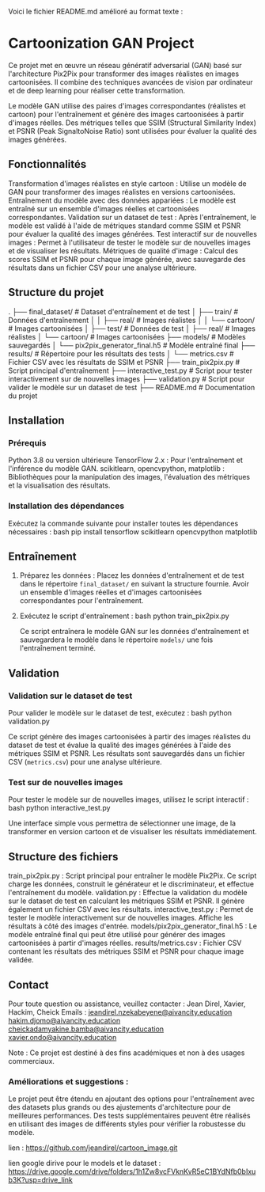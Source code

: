 Voici le fichier README.md amélioré au format texte :



# Cartoonization GAN Project

Ce projet met en œuvre un réseau génératif adversarial (GAN) basé sur l'architecture Pix2Pix pour transformer des images réalistes en images cartoonisées. Il combine des techniques avancées de vision par ordinateur et de deep learning pour réaliser cette transformation.

Le modèle GAN utilise des paires d'images correspondantes (réalistes et cartoon) pour l'entraînement et génère des images cartoonisées à partir d'images réelles. Des métriques telles que SSIM (Structural Similarity Index) et PSNR (Peak SignaltoNoise Ratio) sont utilisées pour évaluer la qualité des images générées.

## Fonctionnalités
 Transformation d'images réalistes en style cartoon : Utilise un modèle de GAN pour transformer des images réalistes en versions cartoonisées.
 Entraînement du modèle avec des données appariées : Le modèle est entraîné sur un ensemble d'images réelles et cartoonisées correspondantes.
 Validation sur un dataset de test : Après l'entraînement, le modèle est validé à l'aide de métriques standard comme SSIM et PSNR pour évaluer la qualité des images générées.
 Test interactif sur de nouvelles images : Permet à l'utilisateur de tester le modèle sur de nouvelles images et de visualiser les résultats.
 Métriques de qualité d'image : Calcul des scores SSIM et PSNR pour chaque image générée, avec sauvegarde des résultats dans un fichier CSV pour une analyse ultérieure.

## Structure du projet

.
├── final_dataset/          # Dataset d'entraînement et de test
│   ├── train/              # Données d'entraînement
│   │   ├── real/          # Images réalistes
│   │   └── cartoon/       # Images cartoonisées
│   ├── test/               # Données de test
│       ├── real/          # Images réalistes
│       └── cartoon/       # Images cartoonisées
├── models/                 # Modèles sauvegardés
│   └── pix2pix_generator_final.h5  # Modèle entraîné final
├── results/                # Répertoire pour les résultats des tests
│   └── metrics.csv         # Fichier CSV avec les résultats de SSIM et PSNR
├── train_pix2pix.py        # Script principal d'entraînement
├── interactive_test.py     # Script pour tester interactivement sur de nouvelles images
├── validation.py           # Script pour valider le modèle sur un dataset de test
├── README.md               # Documentation du projet


## Installation

### Prérequis
 Python 3.8 ou version ultérieure
 TensorFlow 2.x : Pour l'entraînement et l'inférence du modèle GAN.
 scikitlearn, opencvpython, matplotlib : Bibliothèques pour la manipulation des images, l'évaluation des métriques et la visualisation des résultats.

### Installation des dépendances
Exécutez la commande suivante pour installer toutes les dépendances nécessaires :
bash
pip install tensorflow scikitlearn opencvpython matplotlib


## Entraînement

1. Préparez les données : Placez les données d'entraînement et de test dans le répertoire `final_dataset/` en suivant la structure fournie. Avoir un ensemble d'images réelles et d'images cartoonisées correspondantes pour l'entraînement.
2. Exécutez le script d'entraînement :
   bash
   python train_pix2pix.py
   
   Ce script entraînera le modèle GAN sur les données d'entraînement et sauvegardera le modèle dans le répertoire `models/` une fois l'entraînement terminé.

## Validation

### Validation sur le dataset de test
Pour valider le modèle sur le dataset de test, exécutez :
bash
python validation.py

Ce script génère des images cartoonisées à partir des images réalistes du dataset de test et évalue la qualité des images générées à l'aide des métriques SSIM et PSNR. Les résultats sont sauvegardés dans un fichier CSV (`metrics.csv`) pour une analyse ultérieure.

### Test sur de nouvelles images
Pour tester le modèle sur de nouvelles images, utilisez le script interactif :
bash
python interactive_test.py

Une interface simple vous permettra de sélectionner une image, de la transformer en version cartoon et de visualiser les résultats immédiatement.

## Structure des fichiers

 train_pix2pix.py : Script principal pour entraîner le modèle Pix2Pix. Ce script charge les données, construit le générateur et le discriminateur, et effectue l'entraînement du modèle.
 validation.py : Effectue la validation du modèle sur le dataset de test en calculant les métriques SSIM et PSNR. Il génère également un fichier CSV avec les résultats.
 interactive_test.py : Permet de tester le modèle interactivement sur de nouvelles images. Affiche les résultats à côté des images d'entrée.
 models/pix2pix_generator_final.h5 : Le modèle entraîné final qui peut être utilisé pour générer des images cartoonisées à partir d'images réelles.
 results/metrics.csv : Fichier CSV contenant les résultats des métriques SSIM et PSNR pour chaque image validée.

## Contact

Pour toute question ou assistance, veuillez contacter :
 Jean Direl, Xavier, Hackim, Cheick
 Emails : 
   jeandirel.nzekabeyene@aivancity.education
   hakim.djomo@aivancity.education
   cheickadamyakine.bamba@aivancity.education
   xavier.ondo@aivancity.education



Note : Ce projet est destiné à des fins académiques et non à des usages commerciaux.



### Améliorations et suggestions :
 Le projet peut être étendu en ajoutant des options pour l'entraînement avec des datasets plus grands ou des ajustements d'architecture pour de meilleures performances.
 Des tests supplémentaires peuvent être réalisés en utilisant des images de différents styles pour vérifier la robustesse du modèle.




 lien : https://github.com/jeandirel/cartoon_image.git

 lien google dirive pour le models et le dataset : https://drive.google.com/drive/folders/1h1Zw8vcFVknKvR5eC1BYdNfb0bIxub3K?usp=drive_link


